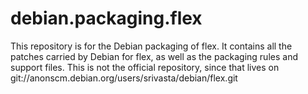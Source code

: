 debian.packaging.flex
==================

This repository is for the Debian packaging of flex. It contains all
the patches carried by Debian for flex, as well as the packaging rules
and support files. This is not the official repository, since that
lives on git://anonscm.debian.org/users/srivasta/debian/flex.git

